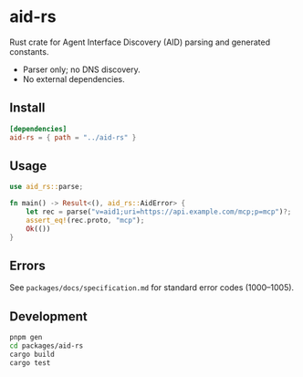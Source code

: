 # aid-rs

Rust crate for Agent Interface Discovery (AID) parsing and generated constants.

- Parser only; no DNS discovery.
- No external dependencies.

## Install

```toml
[dependencies]
aid-rs = { path = "../aid-rs" }
```

## Usage

```rust
use aid_rs::parse;

fn main() -> Result<(), aid_rs::AidError> {
    let rec = parse("v=aid1;uri=https://api.example.com/mcp;p=mcp")?;
    assert_eq!(rec.proto, "mcp");
    Ok(())
}
```

## Errors

See `packages/docs/specification.md` for standard error codes (1000–1005).

## Development

```bash
pnpm gen
cd packages/aid-rs
cargo build
cargo test
```

